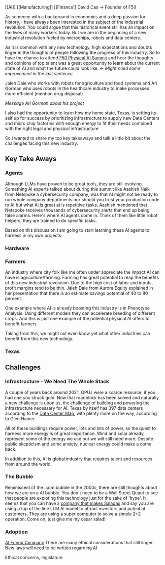 [[AI]] [[Manufacturing]] [[Finance]]
David Cao -> Founder of F50 

As someone with a background in economics and a deep passion for history, I have always been interested in the subject of the industrial revolution. You could argue that this historical event still has an impact on the lives of many workers today. But we are in the beginning of a new industrial revolution fueled by microchips, robots and data centers. 

As it is common with any new technology, high expectations and doubts linger in the thoughts of people following the progress of this industry. So to have the chance to attend [F50 Physical AI Summit](https://www.linkedin.com/company/f50/) and hear the thoughts and opinions of top talent was a great opportunity to learn about the current state of AI and what the future could look like.  <- *Might need some improvement in the last sentence*  

Jaleh Daie who works with robots for agriculture and food systems and Ari Gorman who uses robots in the healthcare industry to make processes more efficient (mention drug disposal)

*Message Ari Gorman about his project*

I also had the opportunity to learn how my home state, Texas, is setting its self up for success by prioritizing infrastructure to supply new Data Centers and micro chip factories with enough energy to fit their needs combined with the right legal and physical infrastructure 

So I wanted to share my top key takeaways and talk a little bit about the challenges facing this new industry.  

## Key Take Aways

### Agents
Although LLMs have proven to be great tools, they are still evolving. Something AI experts talked about during this summit like Aashish Naik from Netspoke a cybersecurity company, was that AI might not be ready to run whole company departments nor should you trust your production code to AI but what AI is great at is repetitive tasks. Aashish mentioned that Netspoke receives thousands of cybersecurity alerts that end up being false alarms. Here's where AI agents come in. Think of them like little robot helpers, they are trained to do specific tasks. 

Based on this discussion I am going to start learning these AI agents to harness in my own projects. 
### Hardware


### Farmers 
An industry where city folk like me often under appreciate the impact AI can have is agriculture/farming. Farming has great potential to reap the benefits of this new industrial revolution. Due to the high cost of labor and inputs, profit margins tend to be thin. Jaleh Daie from Aurora Equity explained in her presentation that there is an estimate savings potential of 40 to 80 percent. 

One example where AI is already boosting this industry is in Phenotype Analysis. Using different models they can accelerate breeding of different crops. And this is just one example of the potential physical AI offers to benefit farmers 

Taking from this, we might not even know yet what other industries can benefit from this new technology.

### Texas






## Challenges
### Infrastructure - We Need The Whole Stack
A couple of years back around 2021, GPUs were a scarce resource, if you had one you struck gold. Now that roadblock has been solved and naturally a new challenge is upon us, the challenge of building and powering the infrastructure necessary for AI. Texas by itself has 397 data centers according to the [Data Center Map](https://www.datacentermap.com/usa/), with plenty more on the way, according to Glen Hamer. 

All of these buildings require power, lots and lots of power, so the quest to harness more energy is of great importance. Wind and solar already represent some of the energy we use but we will still need more. Despite public skepticism and some anxiety, nuclear energy could make a come back. 

In addition to this, AI is global industry that requires talent and resources from around the world. 

### The Bubble
Reminiscent of the .com bubble in the 2000s, there are still thoughts about how we are on a AI bubble. You don't need to be a Wall Street Quant to see that people are exploting this technology just for the sake of 'hype'. It seems that you can have a [company that makes Saladas](https://www.restaurantbusinessonline.com/technology/just-salad-turns-artificial-intelligence-help-guests-build-their-lunch) and say you are using a top of the line LLM AI model to attract investors and potential customers. They are using a super computer to solve a simple 2+2 operation. Come on, just give me my cesar salad! 

### Adoption
[AI Friend Company](https://www.reddit.com/r/interestingasfuck/comments/1nw2100/an_ai_company_just_spent_1_million_on_print/)
There are many ethical considerations that still linger. New laws will need to be written regarding AI 


Ethical concerns, legislature  





